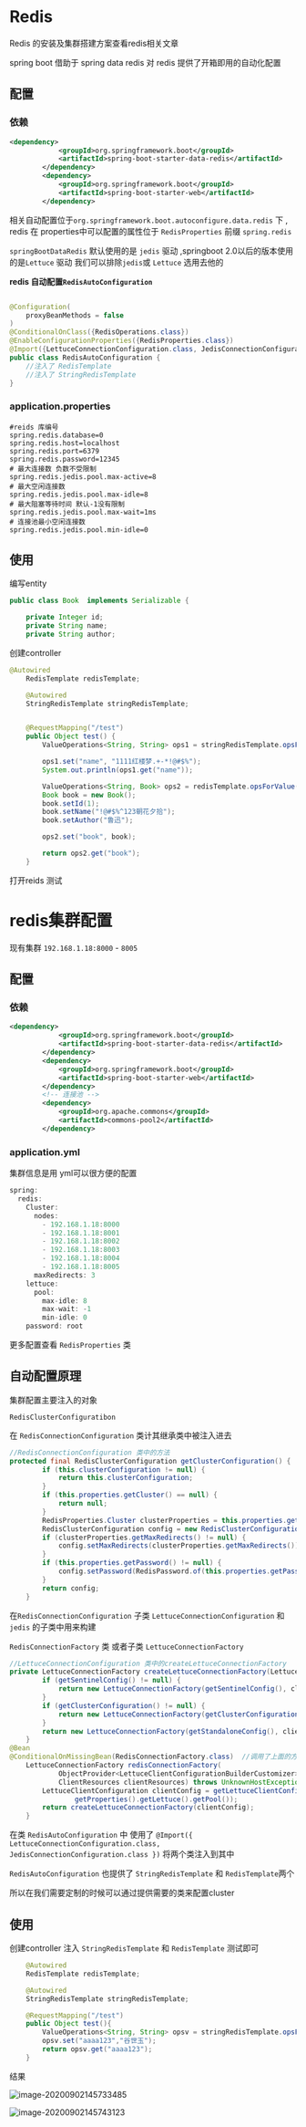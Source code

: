 # Redis

Redis 的安装及集群搭建方案查看redis相关文章

spring boot 借助于 spring data redis 对 redis 提供了开箱即用的自动化配置

## 配置

### 依赖

```xml
<dependency>
            <groupId>org.springframework.boot</groupId>
            <artifactId>spring-boot-starter-data-redis</artifactId>
        </dependency>
        <dependency>
            <groupId>org.springframework.boot</groupId>
            <artifactId>spring-boot-starter-web</artifactId>
        </dependency>
```

相关自动配置位于`org.springframework.boot.autoconfigure.data.redis` 下 , redis 在 properties中可以配置的属性位于 `RedisProperties` 前缀 `spring.redis`

`springBootDataRedis` 默认使用的是 `jedis` 驱动 ,springboot 2.0以后的版本使用的是`Lettuce` 驱动 我们可以排除`jedis`或 `Lettuce` 选用去他的

**redis 自动配置`RedisAutoConfiguration`**

```java

@Configuration(
    proxyBeanMethods = false
)
@ConditionalOnClass({RedisOperations.class})
@EnableConfigurationProperties({RedisProperties.class})
@Import({LettuceConnectionConfiguration.class, JedisConnectionConfiguration.class})
public class RedisAutoConfiguration {
	//注入了 RedisTemplate
	//注入了 StringRedisTemplate
}
```

### application.properties

```properties
#reids 库编号
spring.redis.database=0
spring.redis.host=localhost
spring.redis.port=6379
spring.redis.password=12345
# 最大连接数 负数不受限制
spring.redis.jedis.pool.max-active=8
# 最大空闲连接数
spring.redis.jedis.pool.max-idle=8
# 最大阻塞等待时间 默认-1没有限制
spring.redis.jedis.pool.max-wait=1ms
# 连接池最小空闲连接数
spring.redis.jedis.pool.min-idle=0
```

## 使用

编写entity

```java
public class Book  implements Serializable {

    private Integer id;
    private String name;
    private String author;
```

创建controller

```java
@Autowired
    RedisTemplate redisTemplate;

    @Autowired
    StringRedisTemplate stringRedisTemplate;


    @RequestMapping("/test")
    public Object test() {
        ValueOperations<String, String> ops1 = stringRedisTemplate.opsForValue();

        ops1.set("name", "1111红楼梦.+-*!@#$%");
        System.out.println(ops1.get("name"));

        ValueOperations<String, Book> ops2 = redisTemplate.opsForValue();
        Book book = new Book();
        book.setId(1);
        book.setName("!@#$%^123朝花夕拾");
        book.setAuthor("鲁迅");

        ops2.set("book", book);

        return ops2.get("book");
    }
```

打开reids 测试

# redis集群配置

现有集群  `192.168.1.18:8000` -  `8005 ` 

## 配置 

### 依赖

```xml
<dependency>
            <groupId>org.springframework.boot</groupId>
            <artifactId>spring-boot-starter-data-redis</artifactId>
        </dependency>
        <dependency>
            <groupId>org.springframework.boot</groupId>
            <artifactId>spring-boot-starter-web</artifactId>
        </dependency>
        <!-- 连接池 -->
        <dependency>
            <groupId>org.apache.commons</groupId>
            <artifactId>commons-pool2</artifactId>
        </dependency>
```

### application.yml  

集群信息是用 yml可以很方便的配置

```java
spring:
  redis:
    Cluster:
      nodes:
        - 192.168.1.18:8000
        - 192.168.1.18:8001
        - 192.168.1.18:8002
        - 192.168.1.18:8003
        - 192.168.1.18:8004
        - 192.168.1.18:8005
      maxRedirects: 3
    lettuce:
      pool:
        max-idle: 8
        max-wait: -1
        min-idle: 0
    password: root
```

更多配置查看 `RedisProperties` 类

## 自动配置原理

集群配置主要注入的对象

 `RedisClusterConfiguratibon` 

在 `RedisConnectionConfiguration` 类计其继承类中被注入进去

```java
//RedisConnectionConfiguration 类中的方法
protected final RedisClusterConfiguration getClusterConfiguration() {
		if (this.clusterConfiguration != null) {
			return this.clusterConfiguration;
		}
		if (this.properties.getCluster() == null) {
			return null;
		}
		RedisProperties.Cluster clusterProperties = this.properties.getCluster();
		RedisClusterConfiguration config = new RedisClusterConfiguration(clusterProperties.getNodes());
		if (clusterProperties.getMaxRedirects() != null) {
			config.setMaxRedirects(clusterProperties.getMaxRedirects());
		}
		if (this.properties.getPassword() != null) {
			config.setPassword(RedisPassword.of(this.properties.getPassword()));
		}
		return config;
	}
```

在`RedisConnectionConfiguration` 子类 `LettuceConnectionConfiguration` 和 `jedis` 的子类中用来构建

`RedisConnectionFactory`  类 或者子类 `LettuceConnectionFactory` 

```java
//LettuceConnectionConfiguration 类中的createLettuceConnectionFactory
private LettuceConnectionFactory createLettuceConnectionFactory(LettuceClientConfiguration clientConfiguration) {
		if (getSentinelConfig() != null) {
			return new LettuceConnectionFactory(getSentinelConfig(), clientConfiguration);
		}
		if (getClusterConfiguration() != null) {
			return new LettuceConnectionFactory(getClusterConfiguration(), clientConfiguration);
		}
		return new LettuceConnectionFactory(getStandaloneConfig(), clientConfiguration);
	}
@Bean
@ConditionalOnMissingBean(RedisConnectionFactory.class)  //调用了上面的方法并注入了对象
	LettuceConnectionFactory redisConnectionFactory(
			ObjectProvider<LettuceClientConfigurationBuilderCustomizer> builderCustomizers,
			ClientResources clientResources) throws UnknownHostException {
		LettuceClientConfiguration clientConfig = getLettuceClientConfiguration(builderCustomizers, clientResources,
				getProperties().getLettuce().getPool());
		return createLettuceConnectionFactory(clientConfig);
	}
```

在类 `RedisAutoConfiguration` 中 使用了 `@Import({ LettuceConnectionConfiguration.class, JedisConnectionConfiguration.class })`  将两个类注入到其中

`RedisAutoConfiguration`  也提供了 `StringRedisTemplate` 和 `RedisTemplate`两个

所以在我们需要定制的时候可以通过提供需要的类来配置cluster

## 使用

创建controller 注入 `StringRedisTemplate` 和 `RedisTemplate` 测试即可

```java
	@Autowired
    RedisTemplate redisTemplate;

    @Autowired
    StringRedisTemplate stringRedisTemplate;

    @RequestMapping("/test")
    public Object test(){
        ValueOperations<String, String> opsv = stringRedisTemplate.opsForValue();
        opsv.set("aaaa123","谷世玉");
        return opsv.get("aaaa123");
    }
```

结果

![image-20200902145733485](redis.assets/image-20200902145733485.png)

![image-20200902145743123](redis.assets/image-20200902145743123.png)

